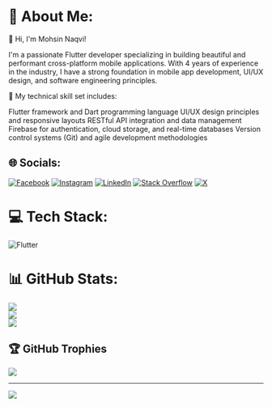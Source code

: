 # 💫 About Me:
👋 Hi, I'm Mohsin Naqvi!

I'm a passionate Flutter developer specializing in building beautiful and performant cross-platform mobile applications. With 4 years of experience in the industry, I have a strong foundation in mobile app development, UI/UX design, and software engineering principles.

🔧 My technical skill set includes:

Flutter framework and Dart programming language UI/UX design principles and responsive layouts RESTful API integration and data management Firebase for authentication, cloud storage, and real-time databases Version control systems (Git) and agile development methodologies


## 🌐 Socials:
[![Facebook](https://img.shields.io/badge/Facebook-%231877F2.svg?logo=Facebook&logoColor=white)](https://facebook.com/mohsinnaqvi606) [![Instagram](https://img.shields.io/badge/Instagram-%23E4405F.svg?logo=Instagram&logoColor=white)](https://instagram.com/mohsinnaqvi606) [![LinkedIn](https://img.shields.io/badge/LinkedIn-%230077B5.svg?logo=linkedin&logoColor=white)](https://linkedin.com/in/mohsinnaqvi606) [![Stack Overflow](https://img.shields.io/badge/-Stackoverflow-FE7A16?logo=stack-overflow&logoColor=white)](https://stackoverflow.com/users/mohsinnaqvi606) [![X](https://img.shields.io/badge/X-black.svg?logo=X&logoColor=white)](https://x.com/mohsinnaqvi606) 

# 💻 Tech Stack:
![Flutter](https://img.shields.io/badge/Flutter-%2302569B.svg?style=for-the-badge&logo=Flutter&logoColor=white)
# 📊 GitHub Stats:
![](https://github-readme-stats.vercel.app/api?username=mohsinnaqvi606&theme=dark&hide_border=false&include_all_commits=false&count_private=false)<br/>
![](https://github-readme-streak-stats.herokuapp.com/?user=mohsinnaqvi606&theme=dark&hide_border=false)<br/>
![](https://github-readme-stats.vercel.app/api/top-langs/?username=mohsinnaqvi606&theme=dark&hide_border=false&include_all_commits=false&count_private=false&layout=compact)

## 🏆 GitHub Trophies
![](https://github-profile-trophy.vercel.app/?username=mohsinnaqvi606&theme=radical&no-frame=true&no-bg=true&margin-w=4)

---
[![](https://visitcount.itsvg.in/api?id=mohsinnaqvi606&icon=0&color=0)](https://visitcount.itsvg.in)

<!-- Proudly created with GPRM ( https://gprm.itsvg.in ) -->
